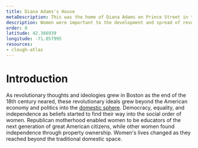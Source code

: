 ```yaml
---
title: Diana Adams's House
metaDescription: This was the home of Diana Adams on Prince Street in the North End.
description: Women were important to the development and spread of revolutionary ideology. 
order: 0
latitude: 42.366939
longitude: -71.057995
resources:
- clough-atlas 
---
```

# Introduction
As revolutionary thoughts and ideologies grew in Boston as the end of the 18th century neared, these revolutionary ideals grew beyond the American economy and politics into the [domestic sphere](https://ejournals.bc.edu/index.php/elements/article/view/8906). Democracy, equality, and independence as beliefs started to find their way into the social order of women. Republican motherhood enabled women to be educators of the next generation of great American citizens, while other women found independence through property ownership. Women's lives changed as they reached beyond the traditional domestic space.

